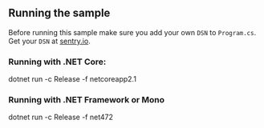 ## Running the sample
Before running this sample make sure you add your own `DSN` to `Program.cs`.
Get your `DSN` at [sentry.io](sentry.io).

### Running with .NET Core:

dotnet run -c Release -f netcoreapp2.1

### Running with .NET Framework or Mono

dotnet run -c Release -f net472
